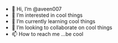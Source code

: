 - 👋 Hi, I’m @aveen007
- 👀 I’m interested in cool things
- 🌱 I’m currently learning cool things
- 💞️ I’m looking to collaborate on cool things
- 📫 How to reach me ...be cool

<!---
aveen007/aveen007 is a ✨ special ✨ repository because its `README.md` (this file) appears on your GitHub profile.
You can click the Preview link to take a look at your changes.
--->

